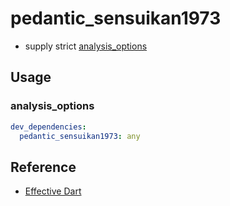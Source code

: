 # pedantic_sensuikan1973

- supply strict [analysis_options](https://dart.dev/guides/language/analysis-options)

## Usage

### analysis_options

```pubspec.yaml
dev_dependencies:
  pedantic_sensuikan1973: any
```

## Reference

- [Effective Dart](https://dart.dev/guides/language/effective-dart)
